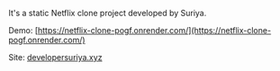 It's a static Netflix clone project developed by Suriya.

Demo: [https://netflix-clone-pogf.onrender.com/](https://netflix-clone-pogf.onrender.com/)

Site: [developersuriya.xyz](https://developersuriya.xyz)
